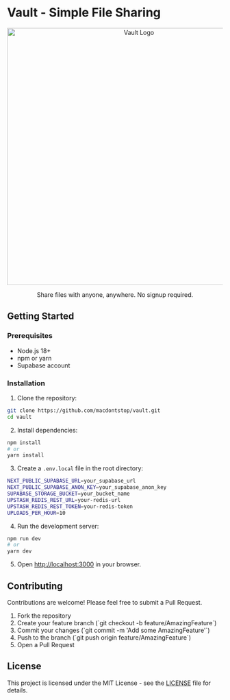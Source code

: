 # Vault - Simple File Sharing

<div align="center">
  <img src="https://i.ibb.co/k12kMP8/image-2.png" alt="Vault Logo" width="600">
  <p>Share files with anyone, anywhere. No signup required.</p>
</div>

## Getting Started

### Prerequisites

- Node.js 18+
- npm or yarn
- Supabase account

### Installation

1. Clone the repository:

```bash
git clone https://github.com/macdontstop/vault.git
cd vault
```

2. Install dependencies:

```bash
npm install
# or
yarn install
```

3. Create a `.env.local` file in the root directory:

```bash
NEXT_PUBLIC_SUPABASE_URL=your_supabase_url
NEXT_PUBLIC_SUPABASE_ANON_KEY=your_supabase_anon_key
SUPABASE_STORAGE_BUCKET=your_bucket_name
UPSTASH_REDIS_REST_URL=your-redis-url
UPSTASH_REDIS_REST_TOKEN=your-redis-token
UPLOADS_PER_HOUR=10

```

4. Run the development server:

```bash
npm run dev
# or
yarn dev
```

5. Open [http://localhost:3000](http://localhost:3000) in your browser.

## Contributing

Contributions are welcome! Please feel free to submit a Pull Request.

1. Fork the repository
2. Create your feature branch (\`git checkout -b feature/AmazingFeature\`)
3. Commit your changes (\`git commit -m 'Add some AmazingFeature'\`)
4. Push to the branch (\`git push origin feature/AmazingFeature\`)
5. Open a Pull Request

## License

This project is licensed under the MIT License - see the [LICENSE](LICENSE) file
for details.
